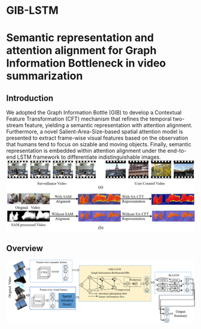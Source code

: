 # GIB-LSTM
# Semantic representation and attention alignment for Graph Information Bottleneck in video summarization  

## Introduction

We adopted the Graph Information Bottle (GIB) to develop a Contextual Feature Transformation (CFT)  mechanism that refines the temporal two-stream feature, yielding a semantic representation with attention alignment. Furthermore, a novel Salient-Area-Size-based spatial attention model is presented to extract frame-wise visual features based on the observation that humans tend to focus on sizable and moving objects. Finally, semantic representation is embedded within attention alignment under the end-to-end LSTM framework to differentiate indistinguishable images.
![](https://github.com/wangrui91/GIB-LSTM/blob/main/images/fig1.png)
## Overview

![](https://github.com/wangrui91/GIB-LSTM/blob/main/images/GIB-LSTM.png)
